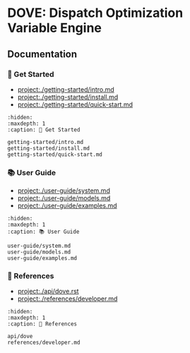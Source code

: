 # DOVE: Dispatch Optimization Variable Engine


## Documentation

### 🚀 Get Started

* <project:./getting-started/intro.md>
* <project:./getting-started/install.md>
* <project:./getting-started/quick-start.md>

```{toctree}
:hidden:
:maxdepth: 1
:caption: 🚀 Get Started

getting-started/intro.md
getting-started/install.md
getting-started/quick-start.md
```

### 📚 User Guide

* <project:./user-guide/system.md>
* <project:./user-guide/models.md>
* <project:./user-guide/examples.md>


```{toctree}
:hidden:
:maxdepth: 1
:caption: 📚 User Guide

user-guide/system.md
user-guide/models.md
user-guide/examples.md
```

### 📖 References

* <project:./api/dove.rst>
* <project:./references/developer.md>


```{toctree}
:hidden:
:maxdepth: 1
:caption: 📖 References

api/dove
references/developer.md
```
